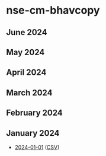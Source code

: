 
# nse-cm-bhavcopy

## June 2024




## May 2024




## April 2024




## March 2024




## February 2024




## January 2024

* [2024-01-01](2024/nse-cm-bhavcopy-2024-01-01.md) ([CSV](2024/nse-cm-bhavcopy-2024-01-01.csv))



